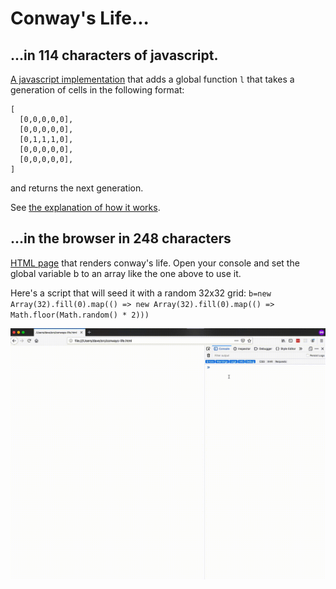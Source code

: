# Conway's Life...

## ...in 114 characters of javascript.

[A javascript implementation](./conways-life.js) that adds a global function `l` that takes a generation of cells in the following format:

```
[
  [0,0,0,0,0],
  [0,0,0,0,0],
  [0,1,1,1,0],
  [0,0,0,0,0],
  [0,0,0,0,0],
]
```

and returns the next generation.

See [the explanation of how it works](./conways-life-explained.js).

## ...in the browser in 248 characters
[HTML page](./conways-life.html) that renders conway's life.
Open your console and set the global variable b to an array like the one above to use it.

Here's a script that will seed it with a random 32x32 grid:
`b=new Array(32).fill(0).map(() => new Array(32).fill(0).map(() => Math.floor(Math.random() * 2)))`

![gif of html life in action](./conways-html.gif)
